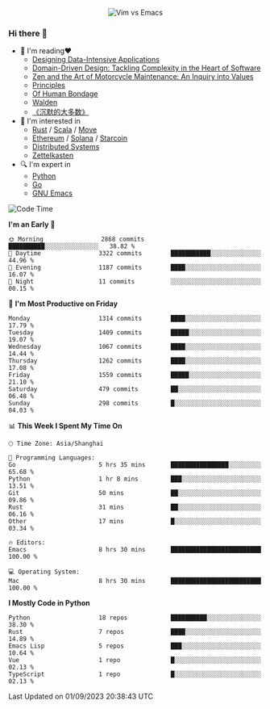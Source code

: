 <p align="center">
    <img src="https://gist.githubusercontent.com/coldnight/e696baffb094e71c96cb302118878eae/raw/40ea5053a6f66cc65f90f437e4173497da225958/banner.gif" alt="Vim vs Emacs" />
</p>

### Hi there 👋

- 📖 I'm reading❤️
    + [Designing Data-Intensive Applications](https://www.oreilly.com/library/view/designing-data-intensive-applications/9781491903063/)
    + [Domain-Driven Design: Tackling Complexity in the Heart of Software](https://www.dddcommunity.org/book/evans_2003/)
    + [Zen and the Art of Motorcycle Maintenance: An Inquiry into Values](https://en.wikipedia.org/wiki/Zen_and_the_Art_of_Motorcycle_Maintenance)
    + [Principles](https://www.principles.com/)
    + [Of Human Bondage](https://en.wikipedia.org/wiki/Of_Human_Bondage)
    + [Walden](https://en.wikipedia.org/wiki/Walden)
    + [《沉默的大多数》](https://en.wikipedia.org/wiki/Silent_majority)
- 🌱 I'm interested in
    + [Rust](https://www.rust-lang.org/) / [Scala](https://www.scala-lang.org/) / [Move](https://github.com/move-language/move/)
    + [Ethereum](https://ethereum.org/en/) / [Solana](https://solana.com/) / [Starcoin](https://github.com/starcoinorg/starcoin)
	+ [Distributed Systems](https://www.linuxzen.com/notes/topics/20200320174417_%E5%88%86%E5%B8%83%E5%BC%8F/)
	+ [Zettelkasten](https://www.linuxzen.com/notes/notes/20220120080920-slip_box/)
- 🔍 I'm expert in
    + [Python](https://www.python.org/)
    + [Go](https://go.dev/)
    + [GNU Emacs](https://www.gnu.org/software/emacs/)

<!--START_SECTION:waka-->
![Code Time](http://img.shields.io/badge/Code%20Time-2%2C335%20hrs%2050%20mins-blue)

**I'm an Early 🐤** 

```text
🌞 Morning                2868 commits        ██████████░░░░░░░░░░░░░░░   38.82 % 
🌆 Daytime                3322 commits        ███████████░░░░░░░░░░░░░░   44.96 % 
🌃 Evening                1187 commits        ████░░░░░░░░░░░░░░░░░░░░░   16.07 % 
🌙 Night                  11 commits          ░░░░░░░░░░░░░░░░░░░░░░░░░   00.15 % 
```
📅 **I'm Most Productive on Friday** 

```text
Monday                   1314 commits        ████░░░░░░░░░░░░░░░░░░░░░   17.79 % 
Tuesday                  1409 commits        █████░░░░░░░░░░░░░░░░░░░░   19.07 % 
Wednesday                1067 commits        ████░░░░░░░░░░░░░░░░░░░░░   14.44 % 
Thursday                 1262 commits        ████░░░░░░░░░░░░░░░░░░░░░   17.08 % 
Friday                   1559 commits        █████░░░░░░░░░░░░░░░░░░░░   21.10 % 
Saturday                 479 commits         ██░░░░░░░░░░░░░░░░░░░░░░░   06.48 % 
Sunday                   298 commits         █░░░░░░░░░░░░░░░░░░░░░░░░   04.03 % 
```


📊 **This Week I Spent My Time On** 

```text
🕑︎ Time Zone: Asia/Shanghai

💬 Programming Languages: 
Go                       5 hrs 35 mins       ████████████████░░░░░░░░░   65.68 % 
Python                   1 hr 8 mins         ███░░░░░░░░░░░░░░░░░░░░░░   13.51 % 
Git                      50 mins             ██░░░░░░░░░░░░░░░░░░░░░░░   09.86 % 
Rust                     31 mins             ██░░░░░░░░░░░░░░░░░░░░░░░   06.16 % 
Other                    17 mins             █░░░░░░░░░░░░░░░░░░░░░░░░   03.34 % 

🔥 Editors: 
Emacs                    8 hrs 30 mins       █████████████████████████   100.00 % 

💻 Operating System: 
Mac                      8 hrs 30 mins       █████████████████████████   100.00 % 
```

**I Mostly Code in Python** 

```text
Python                   18 repos            ██████████░░░░░░░░░░░░░░░   38.30 % 
Rust                     7 repos             ████░░░░░░░░░░░░░░░░░░░░░   14.89 % 
Emacs Lisp               5 repos             ███░░░░░░░░░░░░░░░░░░░░░░   10.64 % 
Vue                      1 repo              █░░░░░░░░░░░░░░░░░░░░░░░░   02.13 % 
TypeScript               1 repo              █░░░░░░░░░░░░░░░░░░░░░░░░   02.13 % 
```




 Last Updated on 01/09/2023 20:38:43 UTC
<!--END_SECTION:waka-->
